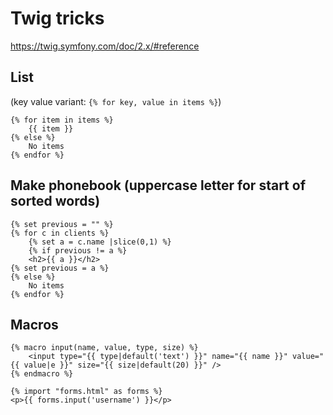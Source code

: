 # Twig tricks

https://twig.symfony.com/doc/2.x/#reference

## List

(key value variant: `{% for key, value in items %}`)

```
{% for item in items %}
    {{ item }}
{% else %}
    No items
{% endfor %}
```


## Make phonebook (uppercase letter for start of sorted words)

```
{% set previous = "" %}
{% for c in clients %}
    {% set a = c.name |slice(0,1) %}
    {% if previous != a %}
    <h2>{{ a }}</h2>
{% set previous = a %}
{% else %}
    No items
{% endfor %}
```



## Macros

```
{% macro input(name, value, type, size) %}
    <input type="{{ type|default('text') }}" name="{{ name }}" value="{{ value|e }}" size="{{ size|default(20) }}" />
{% endmacro %}
```


```
{% import "forms.html" as forms %}
<p>{{ forms.input('username') }}</p>
```
